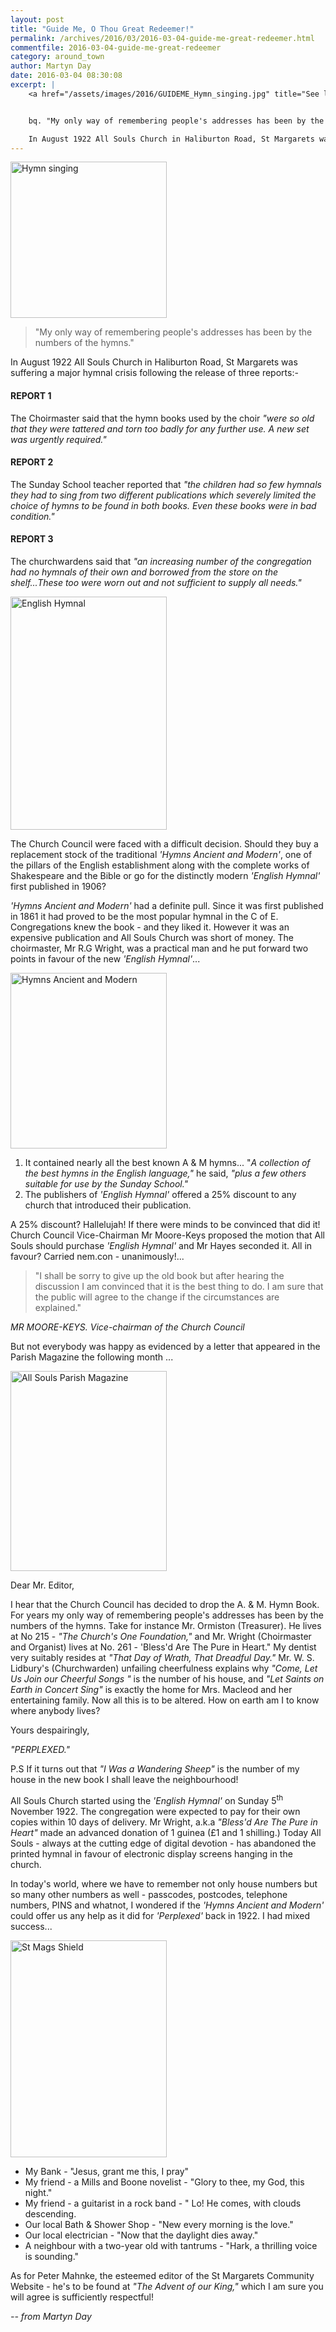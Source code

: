 ```yaml
---
layout: post
title: "Guide Me, O Thou Great Redeemer!"
permalink: /archives/2016/03/2016-03-04-guide-me-great-redeemer.html
commentfile: 2016-03-04-guide-me-great-redeemer
category: around_town
author: Martyn Day
date: 2016-03-04 08:30:08
excerpt: |
    <a href="/assets/images/2016/GUIDEME_Hymn_singing.jpg" title="See larger version of - Hymn singing"><img src="/assets/images/2016/GUIDEME_Hymn_singing_thumb.jpg" width="150" height="150" alt="Hymn singing" class="photo right" /></a>


    bq. "My only way of remembering people's addresses has been by the numbers of the hymns."

    In August 1922 All Souls Church in Haliburton Road, St Margarets was suffering a major hymnal crisis following the release of three reports:-
---
```


<a href="/assets/images/2016/GUIDEME_Hymn_singing.jpg" title="See larger version of - Hymn singing"><img src="/assets/images/2016/GUIDEME_Hymn_singing_thumb.jpg" width="250" height="250" alt="Hymn singing" class="photo right" /></a>

> "My only way of remembering people's addresses has been by the numbers of the hymns."

In August 1922 All Souls Church in Haliburton Road, St Margarets was suffering a major hymnal crisis following the release of three reports:-

#### REPORT 1

The Choirmaster said that the hymn books used by the choir <em>"were so old that they were tattered and torn too badly for any further use. A new set was urgently required."</em>

#### REPORT 2

The Sunday School teacher reported that <em>"the children had so few hymnals they had to sing from two different publications which severely limited the choice of hymns to be found in both books. Even these books were in bad condition."</em>

#### REPORT 3

The churchwardens said that <em>"an increasing number of the congregation had no hymnals of their own and borrowed from the store on the shelf...These too were worn out and not sufficient to supply all needs."</em>

<a href="/assets/images/2016/GUIDEME_English_Hymnal.jpg" title="See larger version of - English Hymnal"><img src="/assets/images/2016/GUIDEME_English_Hymnal_thumb.jpg" width="250" height="373" alt="English Hymnal" class=" right" /></a>

The Church Council were faced with a difficult decision. Should they buy a replacement stock of the traditional <em>'Hymns Ancient and Modern'</em>, one of the pillars of the English establishment along with the complete works of Shakespeare and the Bible or go for the distinctly modern <em>'English Hymnal'</em> first published in 1906?

<em>'Hymns Ancient and Modern'</em> had a definite pull. Since it was first published in 1861 it had proved to be the most popular hymnal in the C of E. Congregations knew the book - and they liked it. However it was an expensive publication and All Souls Church was short of money. The choirmaster, Mr R.G Wright, was a practical man and he put forward two points in favour of the new <em>'English Hymnal'</em>...

<a href="/assets/images/2016/GUIDEME_Hymns_Ancient_and_Modern.jpg" title="See larger version of - Hymns Ancient and Modern"><img src="/assets/images/2016/GUIDEME_Hymns_Ancient_and_Modern_thumb.jpg" width="250" height="281" alt="Hymns Ancient and Modern" class="photo right" /></a>

1.  It contained nearly all the best known A & M hymns... "<em>A collection of the best hymns in the English language,"</em> he said, <em>"plus a few others suitable for use by the Sunday School."</em>
2.  The publishers of <em>'English Hymnal'</em> offered a 25% discount to any church that introduced their publication.

A 25% discount? Hallelujah! If there were minds to be convinced that did it! Church Council Vice-Chairman Mr Moore-Keys proposed the motion that All Souls should purchase <em>'English Hymnal'</em> and Mr Hayes seconded it. All in favour? Carried nem.con - unanimously!...

> "I shall be sorry to give up the old book but after hearing the discussion I am convinced that it is the best thing to do. I am sure that the public will agree to the change if the circumstances are explained."

<cite>MR MOORE-KEYS. Vice-chairman of the Church Council</cite>

But not everybody was happy as evidenced by a letter that appeared in the Parish Magazine the following month ...

<div markdown="1" class="letter">
<a href="/assets/images/2016/GUIDEME_All-Souls-Parish-Magazine.jpg" title="See larger version of - All Souls Parish Magazine"><img src="/assets/images/2016/GUIDEME_All-Souls-Parish-Magazine_thumb.jpg" width="250" height="320" alt="All Souls Parish Magazine" class="photo right" /></a>

Dear Mr. Editor,

I hear that the Church Council has decided to drop the A. & M. Hymn Book. For years my only way of remembering people's addresses has been by the numbers of the hymns. Take for instance Mr. Ormiston (Treasurer). He lives at No 215 - <em>"The Church's One Foundation,"</em> and Mr. Wright (Choirmaster and Organist) lives at No. 261 - 'Bless'd Are The Pure in Heart." My dentist very suitably resides at <em>"That Day of Wrath, That Dreadful Day."</em> Mr. W. S. Lidbury's (Churchwarden) unfailing cheerfulness explains why <em>"Come, Let Us Join our Cheerful Songs "</em> is the number of his house, and <em>"Let Saints on Earth in Concert Sing"</em> is exactly the home for Mrs. Macleod and her entertaining family. Now all this is to be altered. How on earth am I to know where anybody lives?

Yours despairingly,

<em>"PERPLEXED."</em>

P.S If it turns out that <em>"I Was a Wandering Sheep"</em> is the number of my house in the new book I shall leave the neighbourhood!

</div>
All Souls Church started using the <em>'English Hymnal'</em> on Sunday 5<sup>th</sup> November 1922. The congregation were expected to pay for their own copies within 10 days of delivery. Mr Wright, a.k.a <em>"Bless'd Are The Pure in Heart"</em> made an advanced donation of 1 guinea (£1 and 1 shilling.) Today All Souls - always at the cutting edge of digital devotion - has abandoned the printed hymnal in favour of electronic display screens hanging in the church.

In today's world, where we have to remember not only house numbers but so many other numbers as well - passcodes, postcodes, telephone numbers, PINS and whatnot, I wondered if the <em>'Hymns Ancient and Modern'</em> could offer us any help as it did for <em>'Perplexed'</em> back in 1922. I had mixed success...

<a href="/assets/images/2016/GUIDEME_St_Mags_Shield.JPG" title="See larger version of - St Mags Shield"><img src="/assets/images/2016/GUIDEME_St_Mags_Shield_thumb.JPG" width="250" height="347" alt="St Mags Shield" class="photo right" /></a>

-   My Bank - "Jesus, grant me this, I pray"
-   My friend - a Mills and Boone novelist - "Glory to thee, my God, this night."
-   My friend - a guitarist in a rock band - " Lo! He comes, with clouds descending.
-   Our local Bath & Shower Shop - "New every morning is the love."
-   Our local electrician - "Now that the daylight dies away."
-   A neighbour with a two-year old with tantrums - "Hark, a thrilling voice is sounding."

As for Peter Mahnke, the esteemed editor of the St Margarets Community Website - he's to be found at <em>"The Advent of our King,"</em> which I am sure you will agree is sufficiently respectful!

<cite>-- from Martyn Day</cite>
